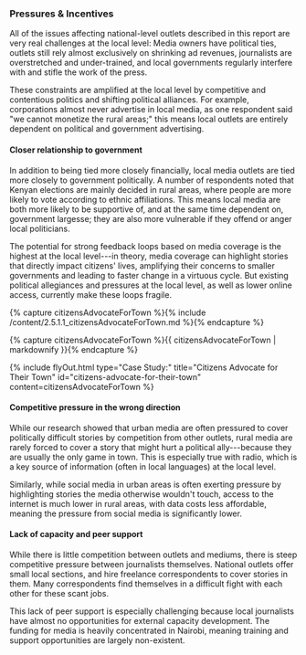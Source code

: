 ### Pressures & Incentives

All of the issues affecting national-level outlets described in this report are very real challenges at the local level: Media owners have political ties, outlets still rely almost exclusively on shrinking ad revenues, journalists are overstretched and under-trained, and local governments regularly interfere with and stifle the work of the press.

These constraints are amplified at the local level by competitive and contentious politics and shifting political alliances. For example, corporations almost never advertise in local media, as one respondent said "we cannot monetize the rural areas;" this means local outlets are entirely dependent on political and government advertising.

#### Closer relationship to government

In addition to being tied more closely financially, local media outlets are tied more closely to government politically. A number of respondents noted that Kenyan elections are mainly decided in rural areas, where people are more likely to vote according to ethnic affiliations. This means local media are both more likely to be supportive of, and at the same time dependent on, government largesse; they are also more vulnerable if they offend or anger local politicians.

The potential for strong feedback loops based on media coverage is the highest at the local level---in theory, media coverage can highlight stories that directly impact citizens' lives, amplifying their concerns to smaller governments and leading to faster change in a virtuous cycle. But existing political allegiances and pressures at the local level, as well as lower online access, currently make these loops fragile.

<!-- Include content as a variable -->
{% capture citizensAdvocateForTown %}{% include /content/2.5.1.1_citizensAdvocateForTown.md %}{% endcapture %}
<!-- markdownify the variable -->
{% capture citizensAdvocateForTown %}{{ citizensAdvocateForTown | markdownify }}{% endcapture %}
<!-- include the flyOut function and pass in the variable content -->
{% include flyOut.html type="Case Study:" title="Citizens Advocate for Their Town" id="citizens-advocate-for-their-town" content=citizensAdvocateForTown %}

#### Competitive pressure in the wrong direction

While our research showed that urban media are often pressured to cover politically difficult stories by competition from other outlets, rural media are rarely forced to cover a story that might hurt a political ally---because they are usually the only game in town. This is especially true with radio, which is a key source of information (often in local languages) at the local level.

Similarly, while social media in urban areas is often exerting pressure by highlighting stories the media otherwise wouldn't touch, access to the internet is much lower in rural areas, with data costs less affordable, meaning the pressure from social media is significantly lower.

#### Lack of capacity and peer support

While there is little competition between outlets and mediums, there is steep competitive pressure between journalists themselves. National outlets offer small local sections, and hire freelance correspondents to cover stories in them. Many correspondents find themselves in a difficult fight with each other for these scant jobs.

This lack of peer support is especially challenging because local journalists have almost no opportunities for external capacity development. The funding for media is heavily concentrated in Nairobi, meaning training and support opportunities are largely non-existent.
